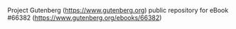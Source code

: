 Project Gutenberg (https://www.gutenberg.org) public repository for
eBook #66382 (https://www.gutenberg.org/ebooks/66382)
